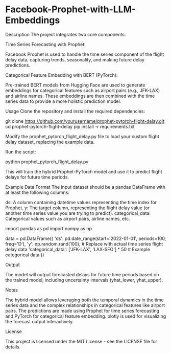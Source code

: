# Facebook-Prophet-with-LLM-Embeddings
Description
The project integrates two core components:

Time Series Forecasting with Prophet: 

Facebook Prophet is used to handle the time series component of the flight delay data, capturing trends, seasonality, and making future delay predictions.

Categorical Feature Embedding with BERT (PyTorch):

Pre-trained BERT models from Hugging Face are used to generate embeddings for categorical features such as airport pairs (e.g., JFK-LAX) and airline names. These embeddings are then combined with the time series data to provide a more holistic prediction model.

Usage
Clone the repository and install the required dependencies:

git clone https://github.com/yourusername/prophet-pytorch-flight-delay.git
cd prophet-pytorch-flight-delay
pip install -r requirements.txt

Modify the prophet_pytorch_flight_delay.py file to load your custom flight delay dataset, replacing the example data.

Run the script:

python prophet_pytorch_flight_delay.py

This will train the hybrid Prophet-PyTorch model and use it to predict flight delays for future time periods.

Example Data Format
The input dataset should be a pandas DataFrame with at least the following columns:

ds: A column containing datetime values representing the time index for Prophet.
y: The target column, representing the flight delay value (or another time series value you are trying to predict).
categorical_data: Categorical values such as airport pairs, airline names, etc.

import pandas as pd
import numpy as np

data = pd.DataFrame({
    'ds': pd.date_range(start='2022-01-01', periods=100, freq='D'),
    'y': np.random.rand(100),  # Replace with actual time series flight delay data
    'categorical_data': ['JFK-LAX', 'LAX-SFO'] * 50  # Example categorical data
})

Output

The model will output forecasted delays for future time periods based on the trained model, including uncertainty intervals (yhat_lower, yhat_upper).

Notes

The hybrid model allows leveraging both the temporal dynamics in the time series data and the complex relationships in categorical features like airport pairs.
The predictions are made using Prophet for time series forecasting and PyTorch for categorical feature embedding.
plotly is used for visualizing the forecast output interactively.

License

This project is licensed under the MIT License - see the LICENSE file for details.
